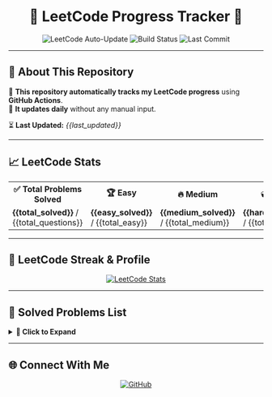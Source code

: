 <h1 align="center">🚀 LeetCode Progress Tracker 🚀</h1>

<p align="center">
  <img src="https://img.shields.io/badge/LeetCode%20Auto--Update-Enabled-darkgray?style=for-the-badge" alt="LeetCode Auto-Update">
  <img src="https://img.shields.io/badge/Status-PASSING-brightgreen?style=for-the-badge" alt="Build Status">
  <img src="https://img.shields.io/badge/Last%20Commit-TODAY-brightgreen?style=for-the-badge" alt="Last Commit">
</p>

---

## 📌 **About This Repository**
🔹 **This repository automatically tracks my LeetCode progress** using **GitHub Actions**.  
🔹 **It updates daily** without any manual input.  

⏳ **Last Updated:** _{{last_updated}}_

---

## 📈 **LeetCode Stats**
<table>
  <tr>
    <th>✅ Total Problems Solved</th>
    <th>🏆 Easy</th>
    <th>🔥 Medium</th>
    <th>💀 Hard</th>
  </tr>
  <tr>
    <td><b>{{total_solved}}</b> / {{total_questions}}</td>
    <td><b>{{easy_solved}}</b> / {{total_easy}}</td>
    <td><b>{{medium_solved}}</b> / {{total_medium}}</td>
    <td><b>{{hard_solved}}</b> / {{total_hard}}</td>
  </tr>
</table>

---

## 🎯 **LeetCode Streak & Profile**
<p align="center">
  <a href="https://leetcode.com/raziord2717/">
    <img src="https://leetcard.jacoblin.cool/raziord2717?theme=dark&font=Fira%20Code" alt="LeetCode Stats">
  </a>
</p>

---

## 📝 **Solved Problems List**
<details>
  <summary><b>📜 Click to Expand</b></summary>

{{problem_list}}

</details>

---

## 🌐 **Connect With Me**
<p align="center">
  <a href="https://github.com/Charanbyreddy" target="_blank">
    <img src="https://img.shields.io/badge/GitHub-Charanbyreddy-black?style=for-the-badge&logo=github" alt="GitHub">
  </a>
  <a href="https://
